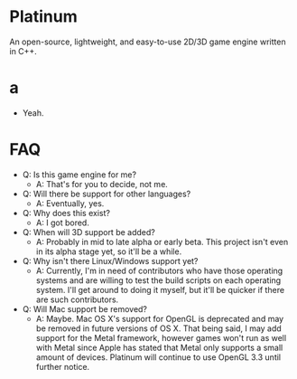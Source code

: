 # Platinum
An open-source, lightweight, and easy-to-use 2D/3D game engine written in C++.

# a
- Yeah.

# FAQ
- Q: Is this game engine for me?
	- A: That's for you to decide, not me.
- Q: Will there be support for other languages?
	- A: Eventually, yes.
- Q: Why does this exist?
	- A: I got bored.
- Q: When will 3D support be added?
	- A: Probably in mid to late alpha or early beta. This project isn't even in its alpha stage yet, so it'll be a while.
- Q: Why isn't there Linux/Windows support yet?
	- A: Currently, I'm in need of contributors who have those operating systems and are willing to test the build scripts on each operating system. I'll get around to doing it myself, but it'll be quicker if there are such contributors.
- Q: Will Mac support be removed?
	- A: Maybe. Mac OS X's support for OpenGL is deprecated and may be removed in future versions of OS X. That being said, I may add support for the Metal framework, however games won't run as well with Metal since Apple has stated that Metal only supports a small amount of devices. Platinum will continue to use OpenGL 3.3 until further notice.
